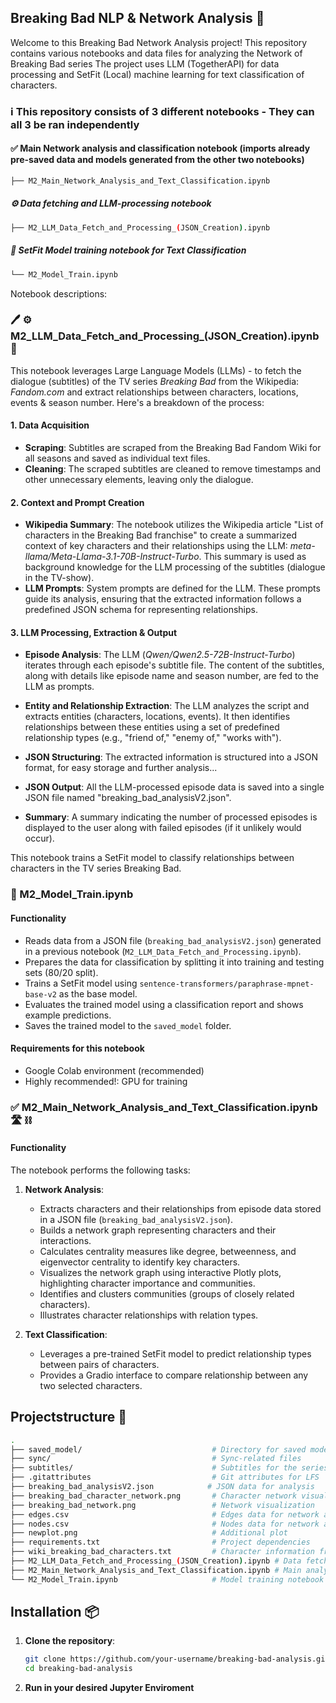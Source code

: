 
## Breaking Bad NLP & Network Analysis 🎯
Welcome to this Breaking Bad Network Analysis project! 
This repository contains various notebooks and data files for analyzing the Network of Breaking Bad series 
The project uses LLM (TogetherAPI) for data processing and SetFit (Local) machine learning for text classification of characters.

### ℹ️ This repository consists of 3 different notebooks - They can all 3 be ran independently
#### ✅ Main Network analysis and classification notebook (imports already pre-saved data and models generated from the other two notebooks)
```bash
├── M2_Main_Network_Analysis_and_Text_Classification.ipynb
```
##### ⚙️ Data fetching and LLM-processing notebook
```bash
├── M2_LLM_Data_Fetch_and_Processing_(JSON_Creation).ipynb
```
##### 🧮 SetFit Model training notebook for Text Classification 
```bash
└── M2_Model_Train.ipynb
```                                      


Notebook descriptions:

### 🖊️ ⚙️ M2_LLM_Data_Fetch_and_Processing_(JSON_Creation).ipynb 📨
This notebook leverages Large Language Models (LLMs) - to fetch the dialogue (subtitles) of the TV series *Breaking Bad* from the Wikipedia: *Fandom.com* and extract relationships between characters, locations, events & season number.
Here's a breakdown of the process:

#### 1. Data Acquisition

- **Scraping**: Subtitles are scraped from the Breaking Bad Fandom Wiki for all seasons and saved as individual text files.
- **Cleaning**: The scraped subtitles are cleaned to remove timestamps and other unnecessary elements, leaving only the dialogue.

#### 2. Context and Prompt Creation

- **Wikipedia Summary**: The notebook utilizes the Wikipedia article "List of characters in the Breaking Bad franchise" to create a summarized context of key characters and their relationships using the LLM: *meta-llama/Meta-Llama-3.1-70B-Instruct-Turbo*. This summary is used as background knowledge for the LLM processing of the subtitles (dialogue in the TV-show).
- **LLM Prompts**: System prompts are  defined for the LLM. These prompts guide its analysis, ensuring that the extracted information follows a predefined JSON schema for representing relationships.

#### 3. LLM Processing, Extraction & Output

- **Episode Analysis**: The LLM (*Qwen/Qwen2.5-72B-Instruct-Turbo*) iterates through each episode's subtitle file. The content of the subtitles, along with details like episode name and season number, are fed to the LLM as prompts.
- **Entity and Relationship Extraction**: The LLM analyzes the script and extracts entities (characters, locations, events). It then identifies relationships between these entities using a set of predefined relationship types (e.g., "friend of," "enemy of," "works with").
- **JSON Structuring**: The extracted information is structured into a JSON format, for easy storage and further analysis...

- **JSON Output**: All the LLM-processed episode data is saved into a single JSON file named "breaking_bad_analysisV2.json".
- **Summary**: A summary indicating the number of processed episodes is displayed to the user along with failed episodes (if it unlikely would occur).

This notebook trains a SetFit model to classify relationships between characters in the TV series Breaking Bad.

### 🧮 M2_Model_Train.ipynb
#### Functionality

- Reads data from a JSON file (`breaking_bad_analysisV2.json`) generated in a previous notebook (`M2_LLM_Data_Fetch_and_Processing.ipynb`).
- Prepares the data for classification by splitting it into training and testing sets (80/20 split).
- Trains a SetFit model using `sentence-transformers/paraphrase-mpnet-base-v2` as the base model.
- Evaluates the trained model using a classification report and shows example predictions.
- Saves the trained model to the `saved_model` folder.

#### Requirements for this notebook

- Google Colab environment (recommended)
- Highly recommended!: GPU for training

### ✅ M2_Main_Network_Analysis_and_Text_Classification.ipynb 🛣️ ⛓️

#### Functionality

The notebook performs the following tasks:

1. **Network Analysis**: 
    - Extracts characters and their relationships from episode data stored in a JSON file (`breaking_bad_analysisV2.json`).
    - Builds a network graph representing characters and their interactions.
    - Calculates centrality measures like degree, betweenness, and eigenvector centrality to identify key characters.
    - Visualizes the network graph using interactive Plotly plots, highlighting character importance and communities.
    - Identifies and clusters communities (groups of closely related characters).
    - Illustrates character relationships with relation types.

2. **Text Classification**:
    - Leverages a pre-trained SetFit model to predict relationship types between pairs of characters.
    - Provides a Gradio interface to compare relationship between any two selected characters.


## Projectstructure 📂 

```bash
.
├── saved_model/                             # Directory for saved models
├── sync/                                    # Sync-related files
├── subtitles/                               # Subtitles for the series
├── .gitattributes                           # Git attributes for LFS
├── breaking_bad_analysisV2.json            # JSON data for analysis
├── breaking_bad_character_network.png       # Character network visualization
├── breaking_bad_network.png                 # Network visualization
├── edges.csv                                # Edges data for network analysis
├── nodes.csv                                # Nodes data for network analysis
├── newplot.png                              # Additional plot
├── requirements.txt                         # Project dependencies
├── wiki_breaking_bad_characters.txt         # Character information from Wikipedia
├── M2_LLM_Data_Fetch_and_Processing_(JSON_Creation).ipynb # Data fetching and processing notebook
├── M2_Main_Network_Analysis_and_Text_Classification.ipynb # Main analysis and classification notebook
└── M2_Model_Train.ipynb                     # Model training notebook
```

## Installation 📦 

1. **Clone the repository**:
   ```bash
   git clone https://github.com/your-username/breaking-bad-analysis.git
   cd breaking-bad-analysis
   ```
2. **Run in your desired Jupyter Enviroment**

##
